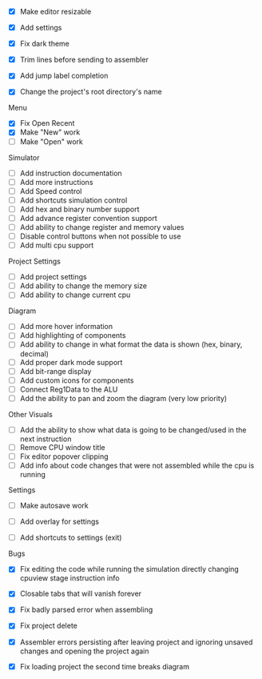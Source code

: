 - [x] Make editor resizable
- [x] Add settings
- [x] Fix dark theme
- [x] Trim lines before sending to assembler
- [x] Add jump label completion



- [x] Change the project's root directory's name

Menu
- [x] Fix Open Recent
- [x] Make "New" work
- [ ] Make "Open" work

Simulator
- [ ] Add instruction documentation
- [ ] Add more instructions
- [ ] Add Speed control
- [ ] Add shortcuts simulation control
- [ ] Add hex and binary number support
- [ ] Add advance register convention support
- [ ] Add ability to change register and memory values
- [ ] Disable control buttons when not possible to use
- [ ] Add multi cpu support

Project Settings
- [ ] Add project settings 
- [ ] Add ability to change the memory size
- [ ] Add ability to change current cpu

Diagram
- [ ] Add more hover information
- [ ] Add highlighting of components
- [ ] Add ability to change in what format the data is shown (hex, binary, decimal)
- [ ] Add proper dark mode support
- [ ] Add bit-range display
- [ ] Add custom icons for components
- [ ] Connect Reg1Data to the ALU
- [ ] Add the ability to pan and zoom the diagram (very low priority)

Other Visuals
- [ ] Add the ability to show what data is going to be changed/used in the next instruction
- [ ] Remove CPU window title
- [ ] Fix editor popover clipping
- [ ] Add info about code changes that were not assembled while the cpu is running

Settings
- [ ] Make autosave work
- [ ] Add overlay for settings
- [ ] Add shortcuts to settings (exit)


Bugs
- [x] Fix editing the code while running the simulation directly changing cpuview stage instruction info
- [x] Closable tabs that will vanish forever
- [x] Fix badly parsed error when assembling
- [x] Fix project delete
- [x] Assembler errors persisting after leaving project and ignoring unsaved changes and opening the project again
- [x] Fix loading project the second time breaks diagram




